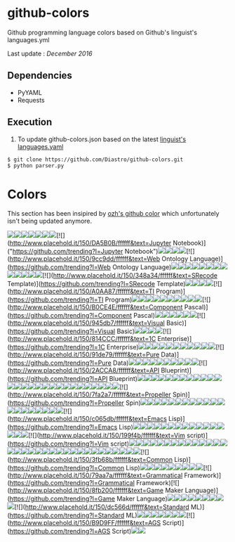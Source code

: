 github-colors
=============

Github programming language colors based on Github's linguist's languages.yml

Last update : *December 2016*

## Dependencies
 * PyYAML
 * Requests

## Execution
1) To update github-colors.json based on the latest [linguist's languages.yaml](https://github.com/github/linguist/blob/master/lib/linguist/languages.yml)
~~~ sh
$ git clone https://github.com/Diastro/github-colors.git
$ python parser.py
~~~

# Colors
This section has been insipired by [ozh's github color](https://github.com/ozh/github-colors) which unfortunately isn't being updated anymore.

[![](http://www.placehold.it/150/ff2b2b/ffffff&text=Mercury)](https://github.com/trending?l=Mercury)[![](http://www.placehold.it/150/2b7489/ffffff&text=TypeScript)](https://github.com/trending?l=TypeScript)[![](http://www.placehold.it/150/5a6986/ffffff&text=PureBasic)](https://github.com/trending?l=PureBasic)[![](http://www.placehold.it/150/6866fb/ffffff&text=Objective-C++)](https://github.com/trending?l=Objective-C++)[![](http://www.placehold.it/150/0579aa/ffffff&text=Self)](https://github.com/trending?l=Self)[![](http://www.placehold.it/150/87AED7/ffffff&text=NewLisp)](https://github.com/trending?l=NewLisp)[![](http://www.placehold.it/150/4d41b1/ffffff&text=Fortran)](https://github.com/trending?l=Fortran)[![](http://www.placehold.it/150/DA5B0B/ffffff&text=Jupyter Notebook)]("https://github.com/trending?l=Jupyter Notebook")[![](http://www.placehold.it/150/358a5b/ffffff&text=Rebol)](https://github.com/trending?l=Rebol)[![](http://www.placehold.it/150/00cafe/ffffff&text=Frege)](https://github.com/trending?l=Frege)[![](http://www.placehold.it/150/a957b0/ffffff&text=AspectJ)](https://github.com/trending?l=AspectJ)[![](http://www.placehold.it/150/89e051/ffffff&text=Shell)](https://github.com/trending?l=Shell)[![](http://www.placehold.it/150/9cc9dd/ffffff&text=Web Ontology Language)](https://github.com/trending?l=Web Ontology Language)[![](http://www.placehold.it/150/101F1F/ffffff&text=AppleScript)](https://github.com/trending?l=AppleScript)[![](http://www.placehold.it/150/946d57/ffffff&text=Eiffel)](https://github.com/trending?l=Eiffel)[![](http://www.placehold.it/150/7e7eff/ffffff&text=Nix)](https://github.com/trending?l=Nix)[![](http://www.placehold.it/150/77d9fb/ffffff&text=RAML)](https://github.com/trending?l=RAML)[![](http://www.placehold.it/150/9469E9/ffffff&text=Nginx)](https://github.com/trending?l=Nginx)[![](http://www.placehold.it/150/b7e1f4/ffffff&text=MTML)](https://github.com/trending?l=MTML)[![](http://www.placehold.it/150/22228f/ffffff&text=Racket)](https://github.com/trending?l=Racket)[![](http://www.placehold.it/150/6e4a7e/ffffff&text=Elixir)](https://github.com/trending?l=Elixir)[![](http://www.placehold.it/150/B34936/ffffff&text=SAS)](https://github.com/trending?l=SAS)[![](http://www.placehold.it/150/62A8D6/ffffff&text=MQL4)](https://github.com/trending?l=MQL4)[![](http://www.placehold.it/150/4A76B8/ffffff&text=MQL5)](https://github.com/trending?l=MQL5)[![](http://www.placehold.it/150/315665/ffffff&text=Agda)](https://github.com/trending?l=Agda)[![](http://www.placehold.it/150/7582D1/ffffff&text=wisp)](https://github.com/trending?l=wisp)[![](http://www.placehold.it/150/348a34/ffffff&text=SRecode Template)](https://github.com/trending?l=SRecode Template)[![](http://www.placehold.it/150/ba595e/ffffff&text=D)](https://github.com/trending?l=D)[![](http://www.placehold.it/150/8f0f8d/ffffff&text=PowerBuilder)](https://github.com/trending?l=PowerBuilder)[![](http://www.placehold.it/150/F18E33/ffffff&text=Kotlin)](https://github.com/trending?l=Kotlin)[![](http://www.placehold.it/150/f7ede0/ffffff&text=Opal)](https://github.com/trending?l=Opal)[![](http://www.placehold.it/150/A0AA87/ffffff&text=TI Program)](https://github.com/trending?l=TI Program)[![](http://www.placehold.it/150/776791/ffffff&text=Crystal)](https://github.com/trending?l=Crystal)[![](http://www.placehold.it/150/0000fb/ffffff&text=Perl6)](https://github.com/trending?l=Perl6)[![](http://www.placehold.it/150/C1F12E/ffffff&text=Batchfile)](https://github.com/trending?l=Batchfile)[![](http://www.placehold.it/150/fab738/ffffff&text=Oz)](https://github.com/trending?l=Oz)[![](http://www.placehold.it/150/c7a938/ffffff&text=Mirah)](https://github.com/trending?l=Mirah)[![](http://www.placehold.it/150/ff0c5a/ffffff&text=Objective-J)](https://github.com/trending?l=Objective-J)[![](http://www.placehold.it/150/9d5200/ffffff&text=Ragel)](https://github.com/trending?l=Ragel)[![](http://www.placehold.it/150/ecdebe/ffffff&text=Roff)](https://github.com/trending?l=Roff)[![](http://www.placehold.it/150/0050b2/ffffff&text=FreeMarker)](https://github.com/trending?l=FreeMarker)[![](http://www.placehold.it/150/701516/ffffff&text=Ruby)](https://github.com/trending?l=Ruby)[![](http://www.placehold.it/150/B0CE4E/ffffff&text=Component Pascal)](https://github.com/trending?l=Component Pascal)[![](http://www.placehold.it/150/aa2afe/ffffff&text=Arc)](https://github.com/trending?l=Arc)[![](http://www.placehold.it/150/2F2530/ffffff&text=Brainfuck)](https://github.com/trending?l=Brainfuck)[![](http://www.placehold.it/150/009917/ffffff&text=Nit)](https://github.com/trending?l=Nit)[![](http://www.placehold.it/150/5A8164/ffffff&text=APL)](https://github.com/trending?l=APL)[![](http://www.placehold.it/150/878787/ffffff&text=Hack)](https://github.com/trending?l=Hack)[![](http://www.placehold.it/150/375eab/ffffff&text=Go)](https://github.com/trending?l=Go)[![](http://www.placehold.it/150/945db7/ffffff&text=Visual Basic)](https://github.com/trending?l=Visual Basic)[![](http://www.placehold.it/150/4F5D95/ffffff&text=PHP)](https://github.com/trending?l=PHP)[![](http://www.placehold.it/150/ccccff/ffffff&text=Cirru)](https://github.com/trending?l=Cirru)[![](http://www.placehold.it/150/3F3F3F/ffffff&text=SQF)](https://github.com/trending?l=SQF)[![](http://www.placehold.it/150/e4cc98/ffffff&text=Glyph)](https://github.com/trending?l=Glyph)[![](http://www.placehold.it/150/814CCC/ffffff&text=1C Enterprise)](https://github.com/trending?l=1C Enterprise)[![](http://www.placehold.it/150/b07219/ffffff&text=Java)](https://github.com/trending?l=Java)[![](http://www.placehold.it/150/00a6a6/ffffff&text=MAXScript)](https://github.com/trending?l=MAXScript)[![](http://www.placehold.it/150/c22d40/ffffff&text=Scala)](https://github.com/trending?l=Scala)[![](http://www.placehold.it/150/427819/ffffff&text=Makefile)](https://github.com/trending?l=Makefile)[![](http://www.placehold.it/150/ed2cd6/ffffff&text=ColdFusion)](https://github.com/trending?l=ColdFusion)[![](http://www.placehold.it/150/0298c3/ffffff&text=Perl)](https://github.com/trending?l=Perl)[![](http://www.placehold.it/150/000080/ffffff&text=Lua)](https://github.com/trending?l=Lua)[![](http://www.placehold.it/150/2c3e50/ffffff&text=Vue)](https://github.com/trending?l=Vue)[![](http://www.placehold.it/150/b2b7f8/ffffff&text=Verilog)](https://github.com/trending?l=Verilog)[![](http://www.placehold.it/150/636746/ffffff&text=Factor)](https://github.com/trending?l=Factor)[![](http://www.placehold.it/150/df7900/ffffff&text=Haxe)](https://github.com/trending?l=Haxe)[![](http://www.placehold.it/150/91de79/ffffff&text=Pure Data)](https://github.com/trending?l=Pure Data)[![](http://www.placehold.it/150/341708/ffffff&text=Forth)](https://github.com/trending?l=Forth)[![](http://www.placehold.it/150/f50000/ffffff&text=Red)](https://github.com/trending?l=Red)[![](http://www.placehold.it/150/7790B2/ffffff&text=Hy)](https://github.com/trending?l=Hy)[![](http://www.placehold.it/150/1F1F1F/ffffff&text=Volt)](https://github.com/trending?l=Volt)[![](http://www.placehold.it/150/3d9970/ffffff&text=LSL)](https://github.com/trending?l=LSL)[![](http://www.placehold.it/150/913960/ffffff&text=eC)](https://github.com/trending?l=eC)[![](http://www.placehold.it/150/00004c/ffffff&text=Terra)](https://github.com/trending?l=Terra)[![](http://www.placehold.it/150/244776/ffffff&text=CoffeeScript)](https://github.com/trending?l=CoffeeScript)[![](http://www.placehold.it/150/e44b23/ffffff&text=HTML)](https://github.com/trending?l=HTML)[![](http://www.placehold.it/150/DBCA00/ffffff&text=Lex)](https://github.com/trending?l=Lex)[![](http://www.placehold.it/150/2ACCA8/ffffff&text=API Blueprint)](https://github.com/trending?l=API Blueprint)[![](http://www.placehold.it/150/ffac45/ffffff&text=Swift)](https://github.com/trending?l=Swift)[![](http://www.placehold.it/150/555555/ffffff&text=C)](https://github.com/trending?l=C)[![](http://www.placehold.it/150/6594b9/ffffff&text=AutoHotkey)](https://github.com/trending?l=AutoHotkey)[![](http://www.placehold.it/150/FEFE00/ffffff&text=Isabelle)](https://github.com/trending?l=Isabelle)[![](http://www.placehold.it/150/8f14e9/ffffff&text=Metal)](https://github.com/trending?l=Metal)[![](http://www.placehold.it/150/db901e/ffffff&text=Clarion)](https://github.com/trending?l=Clarion)[![](http://www.placehold.it/150/40d47e/ffffff&text=JSONiq)](https://github.com/trending?l=JSONiq)[![](http://www.placehold.it/150/d4bec1/ffffff&text=Boo)](https://github.com/trending?l=Boo)[![](http://www.placehold.it/150/1C3552/ffffff&text=AutoIt)](https://github.com/trending?l=AutoIt)[![](http://www.placehold.it/150/fb855d/ffffff&text=Genie)](https://github.com/trending?l=Genie)[![](http://www.placehold.it/150/db5855/ffffff&text=Clojure)](https://github.com/trending?l=Clojure)[![](http://www.placehold.it/150/a78649/ffffff&text=EQ)](https://github.com/trending?l=EQ)[![](http://www.placehold.it/150/dea584/ffffff&text=Rust)](https://github.com/trending?l=Rust)[![](http://www.placehold.it/150/74283c/ffffff&text=Prolog)](https://github.com/trending?l=Prolog)[![](http://www.placehold.it/150/5c7611/ffffff&text=SourcePawn)](https://github.com/trending?l=SourcePawn)[![](http://www.placehold.it/150/E6EFBB/ffffff&text=AMPL)](https://github.com/trending?l=AMPL)[![](http://www.placehold.it/150/9DC3FF/ffffff&text=ANTLR)](https://github.com/trending?l=ANTLR)[![](http://www.placehold.it/150/0e60e3/ffffff&text=Harbour)](https://github.com/trending?l=Harbour)[![](http://www.placehold.it/150/4B6C4B/ffffff&text=Yacc)](https://github.com/trending?l=Yacc)[![](http://www.placehold.it/150/e4cc98/ffffff&text=Tcl)](https://github.com/trending?l=Tcl)[![](http://www.placehold.it/150/cd6400/ffffff&text=BlitzMax)](https://github.com/trending?l=BlitzMax)[![](http://www.placehold.it/150/fcd7de/ffffff&text=PigLatin)](https://github.com/trending?l=PigLatin)[![](http://www.placehold.it/150/403a40/ffffff&text=xBase)](https://github.com/trending?l=xBase)[![](http://www.placehold.it/150/185619/ffffff&text=LLVM)](https://github.com/trending?l=LLVM)[![](http://www.placehold.it/150/999999/ffffff&text=Lasso)](https://github.com/trending?l=Lasso)[![](http://www.placehold.it/150/8a1267/ffffff&text=ECL)](https://github.com/trending?l=ECL)[![](http://www.placehold.it/150/adb2cb/ffffff&text=VHDL)](https://github.com/trending?l=VHDL)[![](http://www.placehold.it/150/60B5CC/ffffff&text=Elm)](https://github.com/trending?l=Elm)[![](http://www.placehold.it/150/7fa2a7/ffffff&text=Propeller Spin)](https://github.com/trending?l=Propeller Spin)[![](http://www.placehold.it/150/fffaa0/ffffff&text=Rascal)](https://github.com/trending?l=Rascal)[![](http://www.placehold.it/150/4B6BEF/ffffff&text=X10)](https://github.com/trending?l=X10)[![](http://www.placehold.it/150/a3522f/ffffff&text=IDL)](https://github.com/trending?l=IDL)[![](http://www.placehold.it/150/1ac620/ffffff&text=ATS)](https://github.com/trending?l=ATS)[![](http://www.placehold.it/150/02f88c/ffffff&text=Ada)](https://github.com/trending?l=Ada)[![](http://www.placehold.it/150/c9df40/ffffff&text=Nu)](https://github.com/trending?l=Nu)[![](http://www.placehold.it/150/46390b/ffffff&text=SuperCollider)](https://github.com/trending?l=SuperCollider)[![](http://www.placehold.it/150/cdd0e3/ffffff&text=Oxygene)](https://github.com/trending?l=Oxygene)[![](http://www.placehold.it/150/6a40fd/ffffff&text=ASP)](https://github.com/trending?l=ASP)[![](http://www.placehold.it/150/6E4C13/ffffff&text=Assembly)](https://github.com/trending?l=Assembly)[![](http://www.placehold.it/150/f0a9f0/ffffff&text=Gnuplot)](https://github.com/trending?l=Gnuplot)[![](http://www.placehold.it/150/0aa0ff/ffffff&text=NetLinx)](https://github.com/trending?l=NetLinx)[![](http://www.placehold.it/150/178600/ffffff&text=C#)](https://github.com/trending?l=C#)[![](http://www.placehold.it/150/cf142b/ffffff&text=Turing)](https://github.com/trending?l=Turing)[![](http://www.placehold.it/150/fbe5cd/ffffff&text=Vala)](https://github.com/trending?l=Vala)[![](http://www.placehold.it/150/0096D8/ffffff&text=Processing)](https://github.com/trending?l=Processing)[![](http://www.placehold.it/150/bd79d1/ffffff&text=Arduino)](https://github.com/trending?l=Arduino)[![](http://www.placehold.it/150/88ccff/ffffff&text=FLUX)](https://github.com/trending?l=FLUX)[![](http://www.placehold.it/150/ff6375/ffffff&text=NetLogo)](https://github.com/trending?l=NetLogo)[![](http://www.placehold.it/150/563d7c/ffffff&text=CSS)](https://github.com/trending?l=CSS)[![](http://www.placehold.it/150/c065db/ffffff&text=Emacs Lisp)](https://github.com/trending?l=Emacs Lisp)[![](http://www.placehold.it/150/b2011d/ffffff&text=Stan)](https://github.com/trending?l=Stan)[![](http://www.placehold.it/150/646464/ffffff&text=SaltStack)](https://github.com/trending?l=SaltStack)[![](http://www.placehold.it/150/5B2063/ffffff&text=Gherkin)](https://github.com/trending?l=Gherkin)[![](http://www.placehold.it/150/44a51c/ffffff&text=QML)](https://github.com/trending?l=QML)[![](http://www.placehold.it/150/005390/ffffff&text=Pike)](https://github.com/trending?l=Pike)[![](http://www.placehold.it/150/cc9900/ffffff&text=LOLCODE)](https://github.com/trending?l=LOLCODE)[![](http://www.placehold.it/150/b0b77e/ffffff&text=ooc)](https://github.com/trending?l=ooc)[![](http://www.placehold.it/150/EB8CEB/ffffff&text=XSLT)](https://github.com/trending?l=XSLT)[![](http://www.placehold.it/150/99DA07/ffffff&text=XC)](https://github.com/trending?l=XC)[![](http://www.placehold.it/150/9EEDFF/ffffff&text=J)](https://github.com/trending?l=J)[![](http://www.placehold.it/150/f97732/ffffff&text=Mask)](https://github.com/trending?l=Mask)[![](http://www.placehold.it/150/FFF4F3/ffffff&text=EmberScript)](https://github.com/trending?l=EmberScript)[![](http://www.placehold.it/150/3D6117/ffffff&text=TeX)](https://github.com/trending?l=TeX)[![](http://www.placehold.it/150/3d3c6e/ffffff&text=Nemerle)](https://github.com/trending?l=Nemerle)[![](http://www.placehold.it/150/3A4E3A/ffffff&text=Cuda)](https://github.com/trending?l=Cuda)[![](http://www.placehold.it/150/28431f/ffffff&text=KRL)](https://github.com/trending?l=KRL)[![](http://www.placehold.it/150/199f4b/ffffff&text=Vim script)](https://github.com/trending?l=Vim script)[![](http://www.placehold.it/150/ff7f7f/ffffff&text=Ren'Py)](https://github.com/trending?l=Ren'Py)[![](http://www.placehold.it/150/88562A/ffffff&text=Golo)](https://github.com/trending?l=Golo)[![](http://www.placehold.it/150/da291c/ffffff&text=PostScript)](https://github.com/trending?l=PostScript)[![](http://www.placehold.it/150/7b9db4/ffffff&text=Fancy)](https://github.com/trending?l=Fancy)[![](http://www.placehold.it/150/3be133/ffffff&text=OCaml)](https://github.com/trending?l=OCaml)[![](http://www.placehold.it/150/120F14/ffffff&text=Shen)](https://github.com/trending?l=Shen)[![](http://www.placehold.it/150/E3F171/ffffff&text=Pascal)](https://github.com/trending?l=Pascal)[![](http://www.placehold.it/150/b845fc/ffffff&text=F#)](https://github.com/trending?l=F#)[![](http://www.placehold.it/150/302B6D/ffffff&text=Puppet)](https://github.com/trending?l=Puppet)[![](http://www.placehold.it/150/882B0F/ffffff&text=ActionScript)](https://github.com/trending?l=ActionScript)[![](http://www.placehold.it/150/dbded5/ffffff&text=Fantom)](https://github.com/trending?l=Fantom)[![](http://www.placehold.it/150/118f9e/ffffff&text=Zephir)](https://github.com/trending?l=Zephir)[![](http://www.placehold.it/150/E4E6F3/ffffff&text=Click)](https://github.com/trending?l=Click)[![](http://www.placehold.it/150/596706/ffffff&text=Smalltalk)](https://github.com/trending?l=Smalltalk)[![](http://www.placehold.it/150/447265/ffffff&text=DM)](https://github.com/trending?l=DM)[![](http://www.placehold.it/150/078193/ffffff&text=Ioke)](https://github.com/trending?l=Ioke)[![](http://www.placehold.it/150/d80074/ffffff&text=PogoScript)](https://github.com/trending?l=PogoScript)[![](http://www.placehold.it/150/499886/ffffff&text=LiveScript)](https://github.com/trending?l=LiveScript)[![](http://www.placehold.it/150/f1e05a/ffffff&text=JavaScript)](https://github.com/trending?l=JavaScript)[![](http://www.placehold.it/150/1D222D/ffffff&text=PureScript)](https://github.com/trending?l=PureScript)[![](http://www.placehold.it/150/E8274B/ffffff&text=ABAP)](https://github.com/trending?l=ABAP)[![](http://www.placehold.it/150/bb92ac/ffffff&text=Matlab)](https://github.com/trending?l=Matlab)[![](http://www.placehold.it/150/007eff/ffffff&text=Slash)](https://github.com/trending?l=Slash)[![](http://www.placehold.it/150/198CE7/ffffff&text=R)](https://github.com/trending?l=R)[![](http://www.placehold.it/150/B83998/ffffff&text=Erlang)](https://github.com/trending?l=Erlang)[![](http://www.placehold.it/150/cc0000/ffffff&text=Pan)](https://github.com/trending?l=Pan)[![](http://www.placehold.it/150/652B81/ffffff&text=LookML)](https://github.com/trending?l=LookML)[![](http://www.placehold.it/150/814C05/ffffff&text=Eagle)](https://github.com/trending?l=Eagle)[![](http://www.placehold.it/150/1e4aec/ffffff&text=Scheme)](https://github.com/trending?l=Scheme)[![](http://www.placehold.it/150/800000/ffffff&text=Squirrel)](https://github.com/trending?l=Squirrel)[![](http://www.placehold.it/150/37775b/ffffff&text=Nim)](https://github.com/trending?l=Nim)[![](http://www.placehold.it/150/3572A5/ffffff&text=Python)](https://github.com/trending?l=Python)[![](http://www.placehold.it/150/c4a79c/ffffff&text=Max)](https://github.com/trending?l=Max)[![](http://www.placehold.it/150/3fb68b/ffffff&text=Common Lisp)](https://github.com/trending?l=Common Lisp)[![](http://www.placehold.it/150/00B4AB/ffffff&text=Dart)](https://github.com/trending?l=Dart)[![](http://www.placehold.it/150/5232e7/ffffff&text=XQuery)](https://github.com/trending?l=XQuery)[![](http://www.placehold.it/150/cabbff/ffffff&text=Omgrofl)](https://github.com/trending?l=Omgrofl)[![](http://www.placehold.it/150/DAE1C2/ffffff&text=SystemVerilog)](https://github.com/trending?l=SystemVerilog)[![](http://www.placehold.it/150/8dc63f/ffffff&text=Chapel)](https://github.com/trending?l=Chapel)[![](http://www.placehold.it/150/e69f56/ffffff&text=Groovy)](https://github.com/trending?l=Groovy)[![](http://www.placehold.it/150/6c616e/ffffff&text=Dylan)](https://github.com/trending?l=Dylan)[![](http://www.placehold.it/150/ccce35/ffffff&text=E)](https://github.com/trending?l=E)[![](http://www.placehold.it/150/f3ca0a/ffffff&text=Parrot)](https://github.com/trending?l=Parrot)[![](http://www.placehold.it/150/79aa7a/ffffff&text=Grammatical Framework)](https://github.com/trending?l=Grammatical Framework)[![](http://www.placehold.it/150/8fb200/ffffff&text=Game Maker Language)](https://github.com/trending?l=Game Maker Language)[![](http://www.placehold.it/150/6600cc/ffffff&text=Papyrus)](https://github.com/trending?l=Papyrus)[![](http://www.placehold.it/150/f34b7d/ffffff&text=C++)](https://github.com/trending?l=C++)[![](http://www.placehold.it/150/747faa/ffffff&text=NetLinx+ERB)](https://github.com/trending?l=NetLinx+ERB)[![](http://www.placehold.it/150/3F85AF/ffffff&text=Clean)](https://github.com/trending?l=Clean)[![](http://www.placehold.it/150/64C800/ffffff&text=Alloy)](https://github.com/trending?l=Alloy)[![](http://www.placehold.it/150/82937f/ffffff&text=Gosu)](https://github.com/trending?l=Gosu)[![](http://www.placehold.it/150/dad8d8/ffffff&text=PLSQL)](https://github.com/trending?l=PLSQL)[![](http://www.placehold.it/150/dbb284/ffffff&text=PAWN)](https://github.com/trending?l=PAWN)[![](http://www.placehold.it/150/a54c4d/ffffff&text=UnrealScript)](https://github.com/trending?l=UnrealScript)[![](http://www.placehold.it/150/dc566d/ffffff&text=Standard ML)](https://github.com/trending?l=Standard ML)[![](http://www.placehold.it/150/438eff/ffffff&text=Objective-C)](https://github.com/trending?l=Objective-C)[![](http://www.placehold.it/150/a270ba/ffffff&text=Julia)](https://github.com/trending?l=Julia)[![](http://www.placehold.it/150/29b544/ffffff&text=Haskell)](https://github.com/trending?l=Haskell)[![](http://www.placehold.it/150/28431f/ffffff&text=NCL)](https://github.com/trending?l=NCL)[![](http://www.placehold.it/150/a9188d/ffffff&text=Io)](https://github.com/trending?l=Io)[![](http://www.placehold.it/150/cc0088/ffffff&text=Rouge)](https://github.com/trending?l=Rouge)[![](http://www.placehold.it/150/665a4e/ffffff&text=RUNOFF)](https://github.com/trending?l=RUNOFF)[![](http://www.placehold.it/150/B9D9FF/ffffff&text=AGS Script)](https://github.com/trending?l=AGS Script)[![](http://www.placehold.it/150/cca760/ffffff&text=Dogescript)](https://github.com/trending?l=Dogescript)[![](http://www.placehold.it/150/94B0C7/ffffff&text=nesC)](https://github.com/trending?l=nesC)
